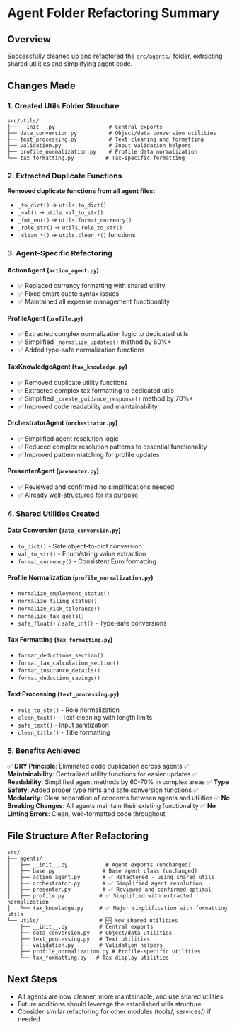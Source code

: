 # Agent Folder Refactoring Summary

## Overview
Successfully cleaned up and refactored the `src/agents/` folder, extracting shared utilities and simplifying agent code.

## Changes Made

### 1. Created Utils Folder Structure
```
src/utils/
├── __init__.py                 # Central exports
├── data_conversion.py          # Object/data conversion utilities
├── text_processing.py          # Text cleaning and formatting
├── validation.py               # Input validation helpers  
├── profile_normalization.py    # Profile data normalization
└── tax_formatting.py          # Tax-specific formatting
```

### 2. Extracted Duplicate Functions
**Removed duplicate functions from all agent files:**
- `_to_dict()` → `utils.to_dict()`
- `_val()` → `utils.val_to_str()` 
- `_fmt_eur()` → `utils.format_currency()`
- `_role_str()` → `utils.role_to_str()`
- `_clean_*()` → `utils.clean_*()` functions

### 3. Agent-Specific Refactoring

#### ActionAgent (`action_agent.py`)
- ✅ Replaced currency formatting with shared utility
- ✅ Fixed smart quote syntax issues
- ✅ Maintained all expense management functionality

#### ProfileAgent (`profile.py`) 
- ✅ Extracted complex normalization logic to dedicated utils
- ✅ Simplified `_normalize_updates()` method by 60%+
- ✅ Added type-safe normalization functions

#### TaxKnowledgeAgent (`tax_knowledge.py`)
- ✅ Removed duplicate utility functions
- ✅ Extracted complex tax formatting to dedicated utils  
- ✅ Simplified `_create_guidance_response()` method by 70%+
- ✅ Improved code readability and maintainability

#### OrchestratorAgent (`orchestrator.py`)
- ✅ Simplified agent resolution logic
- ✅ Reduced complex resolution patterns to essential functionality
- ✅ Improved pattern matching for profile updates

#### PresenterAgent (`presenter.py`)
- ✅ Reviewed and confirmed no simplifications needed
- ✅ Already well-structured for its purpose

### 4. Shared Utilities Created

#### Data Conversion (`data_conversion.py`)
- `to_dict()` - Safe object-to-dict conversion
- `val_to_str()` - Enum/string value extraction
- `format_currency()` - Consistent Euro formatting

#### Profile Normalization (`profile_normalization.py`)
- `normalize_employment_status()`
- `normalize_filing_status()`
- `normalize_risk_tolerance()`
- `normalize_tax_goals()`
- `safe_float()` / `safe_int()` - Type-safe conversions

#### Tax Formatting (`tax_formatting.py`)
- `format_deductions_section()`
- `format_tax_calculation_section()`
- `format_insurance_details()`
- `format_deduction_savings()`

#### Text Processing (`text_processing.py`)
- `role_to_str()` - Role normalization
- `clean_text()` - Text cleaning with length limits
- `safe_text()` - Input sanitization
- `clean_title()` - Title formatting

### 5. Benefits Achieved

✅ **DRY Principle**: Eliminated code duplication across agents
✅ **Maintainability**: Centralized utility functions for easier updates
✅ **Readability**: Simplified agent methods by 60-70% in complex areas
✅ **Type Safety**: Added proper type hints and safe conversion functions
✅ **Modularity**: Clear separation of concerns between agents and utilities
✅ **No Breaking Changes**: All agents maintain their existing functionality
✅ **No Linting Errors**: Clean, well-formatted code throughout

## File Structure After Refactoring

```
src/
├── agents/
│   ├── __init__.py            # Agent exports (unchanged)
│   ├── base.py               # Base agent class (unchanged)
│   ├── action_agent.py       # ✅ Refactored - using shared utils
│   ├── orchestrator.py       # ✅ Simplified agent resolution
│   ├── presenter.py          # ✅ Reviewed and confirmed optimal
│   ├── profile.py           # ✅ Simplified with extracted normalization
│   └── tax_knowledge.py     # ✅ Major simplification with formatting utils
└── utils/                   # 🆕 New shared utilities
    ├── __init__.py          # Central exports
    ├── data_conversion.py   # Object/data utilities
    ├── text_processing.py   # Text utilities  
    ├── validation.py        # Validation helpers
    ├── profile_normalization.py # Profile-specific utilities
    └── tax_formatting.py   # Tax display utilities
```

## Next Steps
- All agents are now cleaner, more maintainable, and use shared utilities
- Future additions should leverage the established utils structure
- Consider similar refactoring for other modules (tools/, services/) if needed
